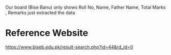 Our board (Bise Banu) only shows Roll No, Name, Father Name, Total Marks , Remarks
just extracted the data

# Reference Website
https://www.biseb.edu.pk/result-search.php?id=44&rd_id=0

